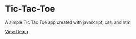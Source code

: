 # Tic-Tac-Toe
A simple Tic Tac Toe app created with javascript, css, and html

[View Demo](https://tunztunztunz.github.io/Tic-Tac-Toe/)
